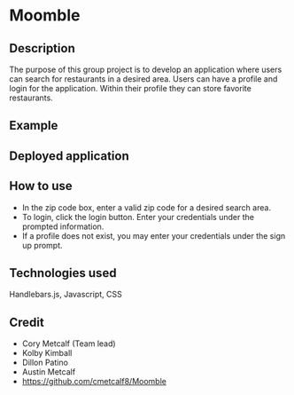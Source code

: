 # Moomble

## Description
The purpose of this group project is to develop an application where users can search for restaurants in a desired area. Users can have a profile and login for the application.  Within their profile they can store favorite restaurants. 

## Example

## Deployed application

## How to use
- In the zip code box, enter a valid zip code for a desired search area.
- To login, click the login button.  Enter your credentials under the prompted information.
- If a profile does not exist, you may enter your credentials under the sign up prompt.
## Technologies used
Handlebars.js, Javascript, CSS

## Credit
- Cory Metcalf (Team lead)
- Kolby Kimball
- Dillon Patino
- Austin Metcalf
- https://github.com/cmetcalf8/Moomble
